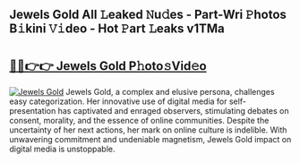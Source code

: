 ## Jewels Gold All 𝙻eaked 𝙽u𝚍es - Part-Wri 𝙿hotos B𝚒kini 𝚅𝚒deo - Hot 𝙿art 𝙻eaks v1TMa

# <h2><a href="http://ld1m2le.urlbe.top/?page=Jewels+Gold">🔗🔗👉👉 Jewels Gold P𝚑oto𝚜Vid𝚎o</a></h2>

[![Jewels Gold](https://i.imgur.com/eBuTRDB.gif)](http://ld1m2le.urlbe.top/?page=Jewels+Gold)
Jewels Gold, a complex and elusive persona, challenges easy categorization. Her innovative use of digital media for self-presentation has captivated and enraged observers, stimulating debates on consent, morality, and the essence of online communities. Despite the uncertainty of her next actions, her mark on online culture is indelible. With unwavering commitment and undeniable magnetism, Jewels Gold impact on digital media is unstoppable.
